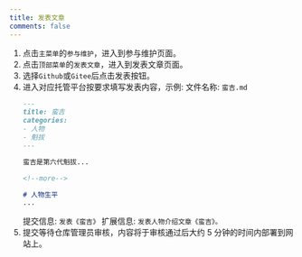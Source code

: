 ```yaml
---
title: 发表文章
comments: false
---
```


1. 点击`主菜单`的`参与维护`，进入到参与维护页面。
1. 点击`顶部菜单`的`发表文章`，进入到发表文章页面。
1. 选择`Github`或`Gitee`后点击发表按钮。
1. 进入对应托管平台按要求填写发表内容，示例:
    文件名称: `蛮吉.md`
    ```md 文本内容
    ---
    title: 蛮吉
    categories:
    - 人物
    - 魁拔
    ---

    蛮吉是第六代魁拔...

    <!--more-->

    # 人物生平
    ...

    ```
    提交信息: `发表《蛮吉》`
    扩展信息: `发表人物介绍文章《蛮吉》。`
1. 提交等待仓库管理员审核，内容将于审核通过后大约 5 分钟的时间内部署到网站上。